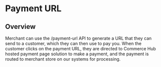 # Payment URL

## Overview

Merchant can use the /payment-url API to generate a URL that they can send to a customer, which they can then use to pay you. When the customer clicks on the payment URL, they are directed to Commerce Hub hosted payment page solution to make a payment, and the payment is routed to merchant store on our systems for processing.

